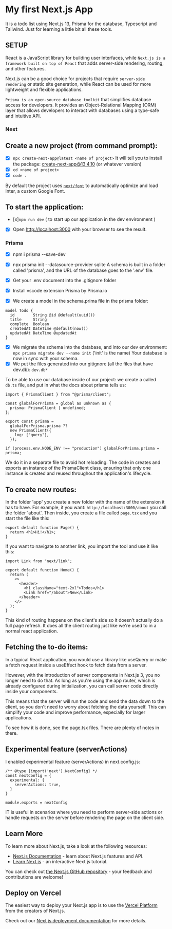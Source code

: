 # My first Next.js App
It is a todo list using Next.js 13, Prisma for the database, Typescript and Tailwind. Just for learning a little bit all these tools. 

## SETUP

React is a JavaScript library for building user interfaces, while `Next.js is a framework built on top of React` that adds server-side rendering, routing, and other features.

Next.js can be a good choice for projects that require `server-side rendering` or static site generation, while React can be used for more lightweight and flexible applications.

`Prisma is an open-source database toolkit` that simplifies database access for developers. It provides an Object-Relational Mapping (ORM) layer that allows developers to interact with databases using a type-safe and intuitive API.

### Next

## Create a new project (from command prompt):

- [x] `npx create-next-app@latest <name of project>`
      It will tell you to install the package: create-next-app@13.4.10 (or whatever version)
- [x] `cd <name of project>`
- [x] `code .`

By default the project uses [`next/font`](https://nextjs.org/docs/basic-features/font-optimization) to automatically optimize and load Inter, a custom Google Font.

## To start the application:

- [x]`npm run dev` ( to start up our application in the dev environment )
- [x] Open [http://localhost:3000](http://localhost:3000) with your browser to see the result.

### Prisma

- [x] npm i prisma --save-dev
- [x] npx prisma init --datasource-provider sqlite
      A schema is built in a folder called 'prisma', and the URL of the database goes to the '.env' file.
- [x] Get your .env document into the .gitignore folder
- [x] Install vscode extension Prisma by Prisma.io

- [x] We create a model in the schema.prima file in the prisma folder:

```
model Todo {
  id        String @id @default(uuid())
  title     String
  complete  Boolean
  createdAt DateTime @default(now())
  updatedAt DateTime @updatedAt
}
```

- [x] We migrate the schema into the database, and into our dev environment:
      `npx prisma migrate dev --name init` ('init' is the name)
      Your database is now in sync with your schema.
- [x] We put the files generated into our gitignore (all the files that have dev.db):
      `dev.db*`

To be able to use our database inside of our project: we create a called `db.ts` file, and put in what the docs about prisma tells us:

```
import { PrismaClient } from "@prisma/client";

const globalForPrisma = global as unknown as {
  prisma: PrismaClient | undefined;
};

export const prisma =
  globalForPrisma.prisma ??
  new PrismaClient({
    log: ["query"],
  });

if (process.env.NODE_ENV !== "production") globalForPrisma.prisma = prisma;

```

We do it in a separate file to avoid hot reloading. The code in creates and exports an instance of the PrismaClient class, ensuring that only one instance is created and reused throughout the application's lifecycle.

## To create new routes:

In the folder 'app' you create a new folder with the name of the extension it has to have.
For example, it you want: `http://localhost:3000/about` you call the folder 'about'.
Then inside, you create a file called `page.tsx` and you start the file like this:

```
export default function Page() {
  return <h1>Hi!</h1>;
}
```

If you want to navigate to another link, you import the tool and use it like this:

```
import Link from "next/link";

export default function Home() {
  return (
    <>
      <header>
        <h1 className="text-2xl">Todos</h1>
        <Link href="/about">New</Link>
      </header>
    </>
  );
}

```

This kind of routing happens on the client's side so it doesn't actually do a full page refresh. It does all the client routing just like we're used to in a normal react application.

## Fetching the to-do items:

In a typical React application, you would use a library like useQuery or make a fetch request inside a useEffect hook to fetch data from a server.

However, with the introduction of server components in Next.js 3, you no longer need to do that. As long as you're using the app router, which is already configured during initialization, you can call server code directly inside your components.

This means that the server will run the code and send the data down to the client, so you don't need to worry about fetching the data yourself. This can simplify your code and improve performance, especially for larger applications.

To see how it is done, see the page.tsx files. There are plenty of notes in there.

## Experimental feature (serverActions)

I enabled experimental feature (serverActions) in next.config.js:

```
/** @type {import('next').NextConfig} */
const nextConfig = {
  experimental: {
    serverActions: true,
  }
}

module.exports = nextConfig
```

IT is useful in scenarios where you need to perform server-side actions or handle requests on the server before rendering the page on the client side.

## Learn More

To learn more about Next.js, take a look at the following resources:

- [Next.js Documentation](https://nextjs.org/docs) - learn about Next.js features and API.
- [Learn Next.js](https://nextjs.org/learn) - an interactive Next.js tutorial.

You can check out [the Next.js GitHub repository](https://github.com/vercel/next.js/) - your feedback and contributions are welcome!

## Deploy on Vercel

The easiest way to deploy your Next.js app is to use the [Vercel Platform](https://vercel.com/new?utm_medium=default-template&filter=next.js&utm_source=create-next-app&utm_campaign=create-next-app-readme) from the creators of Next.js.

Check out our [Next.js deployment documentation](https://nextjs.org/docs/deployment) for more details.
